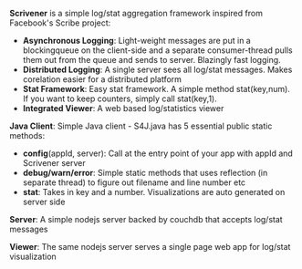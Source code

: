 **Scrivener** is a simple log/stat aggregation framework inspired from Facebook's Scribe project:
- **Asynchronous Logging**: Light-weight messages are put in a blockingqueue on the client-side and a separate consumer-thread pulls them out from the queue and sends to server. Blazingly fast logging.
- **Distributed Logging**: A single server sees all log/stat messages. Makes corelation easier for a distributed platform
- **Stat Framework**: Easy stat framework. A simple method stat(key,num). If you want to keep counters, simply call stat(key,1).
- **Integrated Viewer**: A web based log/statistics viewer

**Java Client**:
Simple Java client - S4J.java has 5 essential public static methods:
- **config**(appId, server): Call at the entry point of your app with appId and Scrivener server
- **debug/warn/error**: Simple static methods that uses reflection (in separate thread) to figure out filename and line number etc
- **stat**: Takes in key and a number. Visualizations are auto generated on server side

**Server**:
A simple nodejs server backed by couchdb that accepts log/stat messages

**Viewer**:
The same nodejs server serves a single page web app for log/stat visualization

